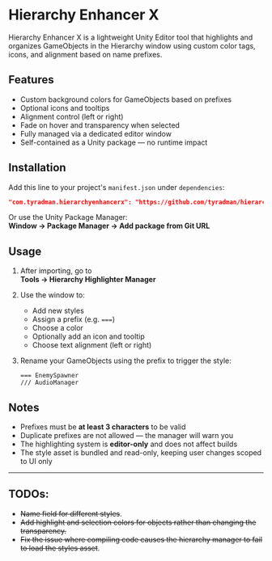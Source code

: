 # Hierarchy Enhancer X

Hierarchy Enhancer X is a lightweight Unity Editor tool that highlights and organizes GameObjects in the Hierarchy window using custom color tags, icons, and alignment based on name prefixes.

## Features

- Custom background colors for GameObjects based on prefixes  
- Optional icons and tooltips  
- Alignment control (left or right)  
- Fade on hover and transparency when selected  
- Fully managed via a dedicated editor window  
- Self-contained as a Unity package — no runtime impact

## Installation

Add this line to your project's `manifest.json` under `dependencies`:

```json
"com.tyradman.hierarchyenhancerx": "https://github.com/tyradman/hierarchyenhancerx.git"
```

Or use the Unity Package Manager:  
**Window → Package Manager → Add package from Git URL**

## Usage

1. After importing, go to  
   **Tools → Hierarchy Highlighter Manager**

2. Use the window to:
   - Add new styles
   - Assign a prefix (e.g. `===`)
   - Choose a color
   - Optionally add an icon and tooltip
   - Choose text alignment (left or right)

3. Rename your GameObjects using the prefix to trigger the style:
   ```
   === EnemySpawner
   /// AudioManager
   ```

## Notes

- Prefixes must be **at least 3 characters** to be valid  
- Duplicate prefixes are not allowed — the manager will warn you  
- The highlighting system is **editor-only** and does not affect builds  
- The style asset is bundled and read-only, keeping user changes scoped to UI only

---


## TODOs:
- ~~Name field for different styles~~.
- ~~Add highlight and selection colors for objects rather than changing the transparency.~~
- ~~Fix the issue where compiling code causes the hierarchy manager to fail to load the styles asset~~.